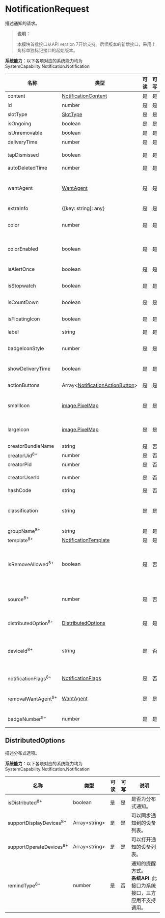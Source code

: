 # NotificationRequest

描述通知的请求。

> **说明：**
>
> 本模块首批接口从API version 7开始支持。后续版本的新增接口，采用上角标单独标记接口的起始版本。

**系统能力**：以下各项对应的系统能力均为SystemCapability.Notification.Notification

| 名称                  | 类型                                          | 可读 | 可写 | 说明                       |
| --------------------- | --------------------------------------------- | ---- | --- | -------------------------- |
| content               | [NotificationContent](js-apis-inner-notification-notificationContent.md#notificationcontent)   | 是  | 是  | 通知内容。                   |
| id                    | number                                        | 是  | 是  | 通知ID。                     |
| slotType              | [SlotType](js-apis-notificationManager.md#slottype)                         | 是  | 是  | 通道类型。                   |
| isOngoing             | boolean                                       | 是  | 是  | 是否进行时通知。             |
| isUnremovable         | boolean                                       | 是  | 是  | 是否可移除。                 |
| deliveryTime          | number                                        | 是  | 是  | 通知发送时间。               |
| tapDismissed          | boolean                                       | 是  | 是  | 通知是否自动清除。           |
| autoDeletedTime       | number                                        | 是  | 是  | 自动清除的时间。             |
| wantAgent             | [WantAgent](js-apis-app-ability-wantAgent.md) | 是  | 是  | WantAgent封装了应用的行为意图，点击通知时触发该行为。 |
| extraInfo             | {[key: string]: any}                          | 是  | 是  | 扩展参数。                   |
| color                 | number                                        | 是  | 是  | 通知背景颜色。预留能力，暂未支持。 |
| colorEnabled          | boolean                                       | 是  | 是  | 通知背景颜色是否使能。预留能力，暂未支持。 |
| isAlertOnce           | boolean                                       | 是  | 是  | 设置是否仅有一次此通知提醒。 |
| isStopwatch           | boolean                                       | 是  | 是  | 是否显示已用时间。           |
| isCountDown           | boolean                                       | 是  | 是  | 是否显示倒计时时间。         |
| isFloatingIcon        | boolean                                       | 是  | 是  | 是否显示状态栏图标。         |
| label                 | string                                        | 是  | 是  | 通知标签。                   |
| badgeIconStyle        | number                                        | 是  | 是  | 通知角标类型。预留能力，暂未支持。     |
| showDeliveryTime      | boolean                                       | 是  | 是  | 是否显示分发时间。           |
| actionButtons         | Array\<[NotificationActionButton](js-apis-inner-notification-notificationActionButton.md)\>             | 是  | 是  | 通知按钮，最多三个按钮。  |
| smallIcon             | [image.PixelMap](js-apis-image.md#pixelmap7) | 是  | 是  | 通知小图标。可选字段，大小不超过30KB。 |
| largeIcon             | [image.PixelMap](js-apis-image.md#pixelmap7) | 是  | 是  | 通知大图标。可选字段，大小不超过30KB。 |
| creatorBundleName     | string                                        | 是  | 否  | 创建通知的包名。             |
| creatorUid<sup>8+<sup>  | number                                        | 是  | 否  | 创建通知的UID。              |
| creatorPid            | number                                        | 是  | 否  | 创建通知的PID。              |
| creatorUserId| number                                    | 是  | 否  | 创建通知的UserId。           |
| hashCode              | string                                        | 是  | 否  | 通知唯一标识。               |
| classification        | string                                        | 是  | 是  | 通知分类。<br>**系统API**: 此接口为系统接口，三方应用不支持调用。                   |
| groupName<sup>8+<sup> | string                                        | 是  | 是  | 组通知名称。                 |
| template<sup>8+<sup> | [NotificationTemplate](./js-apis-inner-notification-notificationTemplate.md) | 是  | 是  | 通知模板。                   |
| isRemoveAllowed<sup>8+<sup> | boolean                                | 是  | 否  | 通知是否能被移除。<br>**系统API**: 此接口为系统接口，三方应用不支持调用。                   |
| source<sup>8+<sup> | number                                        | 是  | 否  | 通知源。<br>**系统API**: 此接口为系统接口，三方应用不支持调用。                   |
| distributedOption<sup>8+<sup> | [DistributedOptions](#distributedoptions)                 | 是  | 是  | 分布式通知的选项。          |
| deviceId<sup>8+<sup> | string                                        | 是  | 否  | 通知源的deviceId。<br>**系统API**: 此接口为系统接口，三方应用不支持调用。          |
| notificationFlags<sup>8+<sup> | [NotificationFlags](js-apis-inner-notification-notificationflags#notificationFlags)                    | 是  | 否  | 获取NotificationFlags。          |
| removalWantAgent<sup>9+<sup> | [WantAgent](js-apis-app-ability-wantAgent.md) | 是  | 是  | 当移除通知时，通知将被重定向到的WantAgent实例。          |
| badgeNumber<sup>9+<sup> | number                    | 是  | 是  | 应用程序图标上显示的通知数。          |


## DistributedOptions

描述分布式选项。

**系统能力**：以下各项对应的系统能力均为SystemCapability.Notification.Notification

| 名称                   | 类型            | 可读 | 可写 | 说明                               |
| ---------------------- | -------------- | ---- | ---- | ---------------------------------- |
| isDistributed<sup>8+<sup>          | boolean        | 是   | 是   | 是否为分布式通知。                  |
| supportDisplayDevices<sup>8+<sup>  | Array\<string> | 是   | 是   | 可以同步通知到的设备列表。         |
| supportOperateDevices<sup>8+<sup>  | Array\<string> | 是   | 是   | 可以打开通知的设备列表。              |
| remindType<sup>8+<sup>             | number         | 是   | 否   | 通知的提醒方式。<br>**系统API**: 此接口为系统接口，三方应用不支持调用。                    |
